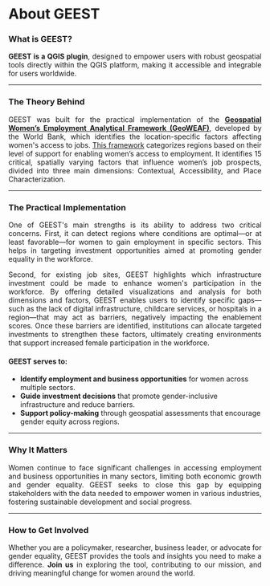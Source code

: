 # About GEEST

### What is GEEST?

<p style="text-align: justify;">
<strong>GEEST is a QGIS plugin</strong>, designed to empower users with robust geospatial tools directly within the QGIS platform, making it accessible and integrable for users worldwide.
</p>

---

### The Theory Behind


<p style="text-align: justify;">
GEEST was built for the practical implementation of the <a href="https://documents1.worldbank.org/curated/en/099121123091527675/pdf/P1792121dc820d04419928140a279022b42.pdf" target="_blank"><strong>Geospatial Women’s Employment Analytical Framework (GeoWEAF)</strong></a>, developed by the World Bank, which identifies the location-specific factors affecting women's access to jobs. <a href="https://jayaramhariharan.com/draft-docs/docs/background.html#" target="_blank">This framework</a> categorizes regions based on their level of support for enabling women’s access to employment. It identifies 15 critical, spatially varying factors that influence women’s job prospects, divided into three main dimensions: Contextual, Accessibility, and Place Characterization.
</p>

---

### The Practical Implementation

<p style="text-align: justify;">
One of GEEST's main strengths is its ability to address two critical concerns. First, it can detect regions where conditions are optimal—or at least favorable—for women to gain employment in specific sectors. This helps in targeting investment opportunities aimed at promoting gender equality in the workforce.  
</p> 
<p style="text-align: justify;">
Second, for existing job sites, GEEST highlights which infrastructure investment could be made to enhance women's participation in the workforce. By offering detailed visualizations and analysis for both dimensions and factors, GEEST enables users to identify specific gaps—such as the lack of digital infrastructure, childcare services, or hospitals in a region—that may act as barriers, negatively impacting the enablement scores. Once these barriers are identified, institutions can allocate targeted investments to strengthen these factors, ultimately creating environments that support increased female participation in the workforce.  
</p> 

#### GEEST serves to:
- <strong>Identify employment and business opportunities</strong> for women across multiple sectors.
- <strong>Guide investment decisions</strong> that promote gender-inclusive infrastructure and reduce barriers.
- <strong>Support policy-making</strong> through geospatial assessments that encourage gender equity across regions.

---

### Why It Matters

<p style="text-align: justify;">
Women continue to face significant challenges in accessing employment and business opportunities in many sectors, limiting both economic growth and gender equality. GEEST seeks to close this gap by equipping stakeholders with the data needed to empower women in various industries, fostering sustainable development and social progress.
</p>

---

### How to Get Involved

<p style="text-align: justify;">
Whether you are a policymaker, researcher, business leader, or advocate for gender equality, GEEST provides the tools and insights you need to make a difference. <strong>Join us</strong> in exploring the tool, contributing to our mission, and driving meaningful change for women around the world.
</p>
